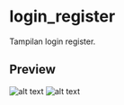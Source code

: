 # login_register

Tampilan login register.

## Preview

![alt text](https://github.com/hakamibrahim/Login-Register-Page/assets/screenshot/login.png)
![alt text](https://github.com/hakamibrahim/Login-Register-Page/assets/screenshot/register.png)
